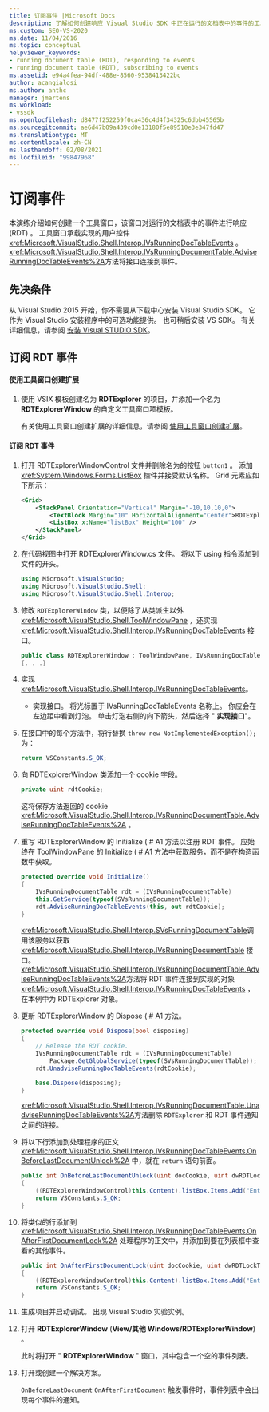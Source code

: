 ```yaml
---
title: 订阅事件 |Microsoft Docs
description: 了解如何创建响应 Visual Studio SDK 中正在运行的文档表中的事件的工具窗口。
ms.custom: SEO-VS-2020
ms.date: 11/04/2016
ms.topic: conceptual
helpviewer_keywords:
- running document table (RDT), responding to events
- running document table (RDT), subscribing to events
ms.assetid: e94a4fea-94df-488e-8560-9538413422bc
author: acangialosi
ms.author: anthc
manager: jmartens
ms.workload:
- vssdk
ms.openlocfilehash: d8477f252259f0ca436c4d4f34325c6dbb45565b
ms.sourcegitcommit: ae6d47b09a439cd0e13180f5e89510e3e347fd47
ms.translationtype: MT
ms.contentlocale: zh-CN
ms.lasthandoff: 02/08/2021
ms.locfileid: "99847968"
---
```

# <a name="subscribing-to-an-event"></a>订阅事件
本演练介绍如何创建一个工具窗口，该窗口对运行的文档表中的事件进行响应 (RDT) 。 工具窗口承载实现的用户控件 <xref:Microsoft.VisualStudio.Shell.Interop.IVsRunningDocTableEvents> 。 <xref:Microsoft.VisualStudio.Shell.Interop.IVsRunningDocumentTable.AdviseRunningDocTableEvents%2A>方法将接口连接到事件。

## <a name="prerequisites"></a>先决条件
 从 Visual Studio 2015 开始，你不需要从下载中心安装 Visual Studio SDK。 它作为 Visual Studio 安装程序中的可选功能提供。 也可稍后安装 VS SDK。 有关详细信息，请参阅 [安装 Visual STUDIO SDK](../extensibility/installing-the-visual-studio-sdk.md)。

## <a name="subscribing-to-rdt-events"></a>订阅 RDT 事件

#### <a name="to-create-an-extension-with-a-tool-window"></a>使用工具窗口创建扩展

1. 使用 VSIX 模板创建名为 **RDTExplorer** 的项目，并添加一个名为 **RDTExplorerWindow** 的自定义工具窗口项模板。

     有关使用工具窗口创建扩展的详细信息，请参阅 [使用工具窗口创建扩展](../extensibility/creating-an-extension-with-a-tool-window.md)。

#### <a name="to-subscribe-to-rdt-events"></a>订阅 RDT 事件

1. 打开 RDTExplorerWindowControl 文件并删除名为的按钮 `button1` 。 添加 <xref:System.Windows.Forms.ListBox> 控件并接受默认名称。 Grid 元素应如下所示：

    ```xml
    <Grid>
        <StackPanel Orientation="Vertical" Margin="-10,10,10,0">
            <TextBlock Margin="10" HorizontalAlignment="Center">RDTExplorerWindow</TextBlock>
            <ListBox x:Name="listBox" Height="100" />
        </StackPanel>
    </Grid>
    ```

2. 在代码视图中打开 RDTExplorerWindow.cs 文件。 将以下 using 指令添加到文件的开头。

    ```csharp
    using Microsoft.VisualStudio;
    using Microsoft.VisualStudio.Shell;
    using Microsoft.VisualStudio.Shell.Interop;
    ```

3. 修改 `RDTExplorerWindow` 类，以便除了从类派生以外 <xref:Microsoft.VisualStudio.Shell.ToolWindowPane> ，还实现 <xref:Microsoft.VisualStudio.Shell.Interop.IVsRunningDocTableEvents> 接口。

    ```csharp
    public class RDTExplorerWindow : ToolWindowPane, IVsRunningDocTableEvents
    {. . .}
    ```

4. 实现 <xref:Microsoft.VisualStudio.Shell.Interop.IVsRunningDocTableEvents>。

    - 实现接口。 将光标置于 IVsRunningDocTableEvents 名称上。 你应会在左边距中看到灯泡。 单击灯泡右侧的向下箭头，然后选择 " **实现接口**"。

5. 在接口中的每个方法中，将行替换 `throw new NotImplementedException();` 为：

    ```csharp
    return VSConstants.S_OK;
    ```

6. 向 RDTExplorerWindow 类添加一个 cookie 字段。

    ```csharp
    private uint rdtCookie;
    ```

     这将保存方法返回的 cookie <xref:Microsoft.VisualStudio.Shell.Interop.IVsRunningDocumentTable.AdviseRunningDocTableEvents%2A> 。

7. 重写 RDTExplorerWindow 的 Initialize ( # A1 方法以注册 RDT 事件。 应始终在 ToolWindowPane 的 Initialize ( # A1 方法中获取服务，而不是在构造函数中获取。

    ```csharp
    protected override void Initialize()
    {
        IVsRunningDocumentTable rdt = (IVsRunningDocumentTable)
        this.GetService(typeof(SVsRunningDocumentTable));
        rdt.AdviseRunningDocTableEvents(this, out rdtCookie);
    }
    ```

     <xref:Microsoft.VisualStudio.Shell.Interop.SVsRunningDocumentTable>调用该服务以获取 <xref:Microsoft.VisualStudio.Shell.Interop.IVsRunningDocumentTable> 接口。 <xref:Microsoft.VisualStudio.Shell.Interop.IVsRunningDocumentTable.AdviseRunningDocTableEvents%2A>方法将 RDT 事件连接到实现的对象 <xref:Microsoft.VisualStudio.Shell.Interop.IVsRunningDocTableEvents> ，在本例中为 RDTExplorer 对象。

8. 更新 RDTExplorerWindow 的 Dispose ( # A1 方法。

    ```csharp
    protected override void Dispose(bool disposing)
    {
        // Release the RDT cookie.
        IVsRunningDocumentTable rdt = (IVsRunningDocumentTable)
            Package.GetGlobalService(typeof(SVsRunningDocumentTable));
        rdt.UnadviseRunningDocTableEvents(rdtCookie);

        base.Dispose(disposing);
    }
    ```

     <xref:Microsoft.VisualStudio.Shell.Interop.IVsRunningDocumentTable.UnadviseRunningDocTableEvents%2A>方法删除 `RDTExplorer` 和 RDT 事件通知之间的连接。

9. 将以下行添加到处理程序的正文 <xref:Microsoft.VisualStudio.Shell.Interop.IVsRunningDocTableEvents.OnBeforeLastDocumentUnlock%2A> 中，就在 `return` 语句前面。

    ```csharp
    public int OnBeforeLastDocumentUnlock(uint docCookie, uint dwRDTLockType, uint dwReadLocksRemaining, uint dwEditLocksRemaining)
    {
        ((RDTExplorerWindowControl)this.Content).listBox.Items.Add("Entering OnBeforeLastDocumentUnlock");
        return VSConstants.S_OK;
    }
    ```

10. 将类似的行添加到 <xref:Microsoft.VisualStudio.Shell.Interop.IVsRunningDocTableEvents.OnAfterFirstDocumentLock%2A> 处理程序的正文中，并添加到要在列表框中查看的其他事件。

    ```csharp
    public int OnAfterFirstDocumentLock(uint docCookie, uint dwRDTLockType, uint dwReadLocksRemaining, uint dwEditLocksRemaining)
    {
        ((RDTExplorerWindowControl)this.Content).listBox.Items.Add("Entering OnAfterFirstDocumentLock");
        return VSConstants.S_OK;
    }
    ```

11. 生成项目并启动调试。 出现 Visual Studio 实验实例。

12. 打开 **RDTExplorerWindow** (**View/其他 Windows/RDTExplorerWindow**) 。

     此时将打开 " **RDTExplorerWindow** " 窗口，其中包含一个空的事件列表。

13. 打开或创建一个解决方案。

     `OnBeforeLastDocument` `OnAfterFirstDocument` 触发事件时，事件列表中会出现每个事件的通知。
